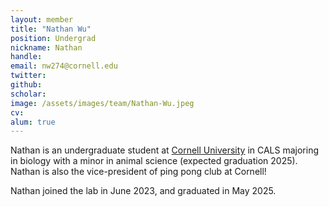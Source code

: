 ```yaml
---
layout: member
title: "Nathan Wu"
position: Undergrad
nickname: Nathan
handle: 
email: nw274@cornell.edu
twitter: 
github: 
scholar: 
image: /assets/images/team/Nathan-Wu.jpeg
cv: 
alum: true
---
```

Nathan is an undergraduate student at [Cornell University] in CALS majoring in biology with a minor in animal science (expected graduation 2025). Nathan is also the vice-president of ping pong club at Cornell! 

Nathan joined the lab in June 2023, and graduated in May 2025. 


[Cornell University]: https://www.cornell.edu/
